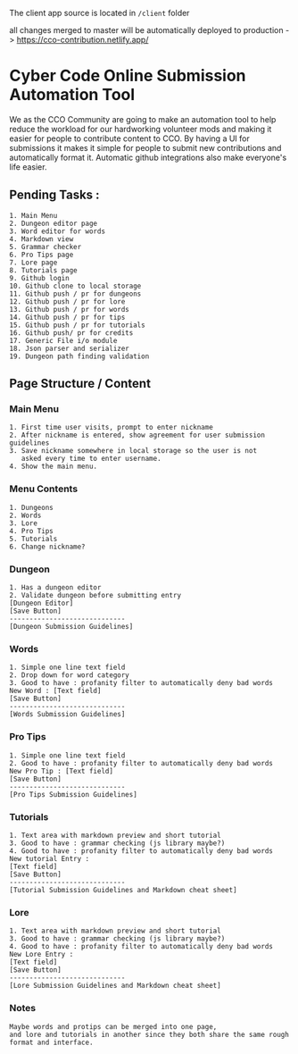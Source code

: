 The client app source is located in `/client` folder

all changes merged to master will be automatically deployed to production -> https://cco-contribution.netlify.app/

# Cyber Code Online Submission Automation Tool
We as the CCO Community are going to make an automation tool to help reduce the workload for our hardworking volunteer mods and making it easier for people to contribute content to CCO. By having a UI for submissions it makes it simple for people to submit new contributions and automatically format it. Automatic github integrations also make everyone's life easier.
## Pending Tasks : 
	1. Main Menu
	2. Dungeon editor page
	3. Word editor for words
	4. Markdown view
	5. Grammar checker
	6. Pro Tips page
	7. Lore page
	8. Tutorials page
	9. Github login
	10. Github clone to local storage
	11. Github push / pr for dungeons
	12. Github push / pr for lore
	13. Github push / pr for words
	14. Github push / pr for tips
	15. Github push / pr for tutorials
	16. Github push/ pr for credits
	17. Generic File i/o module 
	18. Json parser and serializer 
	19. Dungeon path finding validation
## Page Structure / Content
### Main Menu
	1. First time user visits, prompt to enter nickname
	2. After nickname is entered, show agreement for user submission guidelines
	3. Save nickname somewhere in local storage so the user is not 
	   asked every time to enter username. 
	4. Show the main menu.
### Menu Contents
	1. Dungeons
	2. Words
	3. Lore
	4. Pro Tips
	5. Tutorials
	6. Change nickname?
### Dungeon 
	1. Has a dungeon editor
	2. Validate dungeon before submitting entry
	[Dungeon Editor]
	[Save Button]
	-----------------------------
	[Dungeon Submission Guidelines]
### Words
	1. Simple one line text field
	2. Drop down for word category
	3. Good to have : profanity filter to automatically deny bad words
	New Word : [Text field]
	[Save Button]
	-----------------------------
	[Words Submission Guidelines]
### Pro Tips
	1. Simple one line text field
	2. Good to have : profanity filter to automatically deny bad words
	New Pro Tip : [Text field]
	[Save Button]
	-----------------------------
	[Pro Tips Submission Guidelines]
### Tutorials
	1. Text area with markdown preview and short tutorial
	3. Good to have : grammar checking (js library maybe?)
	4. Good to have : profanity filter to automatically deny bad words
	New tutorial Entry : 
	[Text field]
	[Save Button]
	-----------------------------
	[Tutorial Submission Guidelines and Markdown cheat sheet]
### Lore
	1. Text area with markdown preview and short tutorial
	3. Good to have : grammar checking (js library maybe?)
	4. Good to have : profanity filter to automatically deny bad words
	New Lore Entry : 
	[Text field]
	[Save Button]
	-----------------------------
	[Lore Submission Guidelines and Markdown cheat sheet]
### Notes
	Maybe words and protips can be merged into one page, 
	and lore and tutorials in another since they both share the same rough
	format and interface. 
	
	
